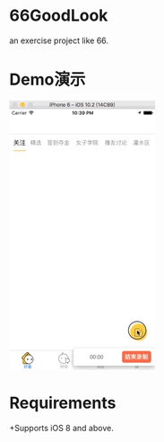  # 66GoodLook
an exercise project like 66.
 
# Demo演示
 ![Mou](./readme~resource/present.gif)
 
# Requirements
+Supports iOS 8 and above.
